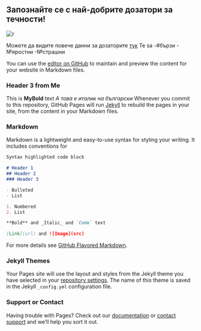 ## Запознайте се с най-добрите дозатори за течности!
![r](http://ring-bg.com/images_new/devices/dt25r.jpg)

Можете да видите повече данни за дозаторите [тук](http://ring-bg.com/BG/devices_DT_bg.html)
Te sa
-#бързи
-№яростни
-№страшни

You can use the [editor on GitHub](https://github.com/nikkolev/MyWeb/edit/master/index.md) to maintain and preview the content for your website in Markdown files.

### Header 3 from Me
This is **MyBold** text
_А това е италик на български_
Whenever you commit to this repository, GitHub Pages will run [Jekyll](https://jekyllrb.com/) to rebuild the pages in your site, from the content in your Markdown files.

### Markdown

Markdown is a lightweight and easy-to-use syntax for styling your writing. It includes conventions for

```markdown
Syntax highlighted code block

# Header 1
## Header 2
### Header 3

- Bulleted
- List

1. Numbered
2. List

**Bold** and _Italic_ and `Code` text

[Link](url) and ![Image](src)
```

For more details see [GitHub Flavored Markdown](https://guides.github.com/features/mastering-markdown/).

### Jekyll Themes

Your Pages site will use the layout and styles from the Jekyll theme you have selected in your [repository settings](https://github.com/nikkolev/MyWeb/settings). The name of this theme is saved in the Jekyll `_config.yml` configuration file.

### Support or Contact

Having trouble with Pages? Check out our [documentation](https://help.github.com/categories/github-pages-basics/) or [contact support](https://github.com/contact) and we’ll help you sort it out.
